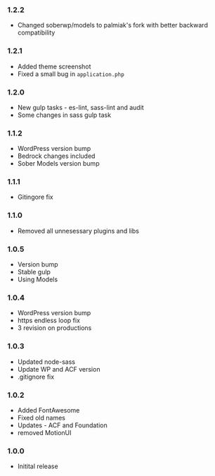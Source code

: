 ### 1.2.2
* Changed soberwp/models to palmiak's fork with better backward compatibility

### 1.2.1
* Added theme screenshot 
* Fixed a small bug in `application.php`

### 1.2.0
* New gulp tasks - es-lint, sass-lint and audit
* Some changes in sass gulp task

### 1.1.2
* WordPress version bump
* Bedrock changes included
* Sober Models version bump

### 1.1.1
* Gitingore fix

### 1.1.0
* Removed all unnesessary plugins and libs

### 1.0.5
* Version bump
* Stable gulp
* Using Models

### 1.0.4
* WordPress version bump
* https endless loop fix
* 3 revision on productions

### 1.0.3

* Updated node-sass
* Update WP and ACF version
* .gitignore fix

### 1.0.2

* Added FontAwesome
* Fixed old names
* Updates - ACF and Foundation
* removed MotionUI 

### 1.0.0

* Initital release



